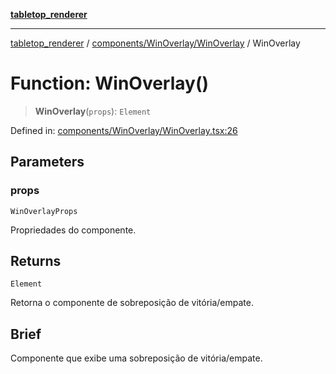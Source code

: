 [**tabletop_renderer**](../../../../README.md)

***

[tabletop_renderer](../../../../modules.md) / [components/WinOverlay/WinOverlay](../README.md) / WinOverlay

# Function: WinOverlay()

> **WinOverlay**(`props`): `Element`

Defined in: [components/WinOverlay/WinOverlay.tsx:26](https://github.com/Gr-moura/ProjetoFinal/blob/762d8983af74ad7d7bf5ffca6b4c657b9810beeb/UI/src/components/WinOverlay/WinOverlay.tsx#L26)

## Parameters

### props

`WinOverlayProps`

Propriedades do componente.

## Returns

`Element`

Retorna o componente de sobreposição de vitória/empate.

## Brief

Componente que exibe uma sobreposição de vitória/empate.

